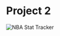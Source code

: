 # Project 2

![NBA Stat Tracker](https://user-images.githubusercontent.com/95894562/162544486-7d8567ad-4b94-4826-9d66-4f6dfefa6072.jpeg)
